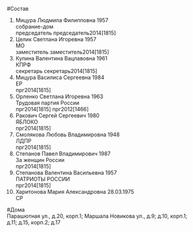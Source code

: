 #Состав  
1. Мицура Людмила Филипповна 1957  
    собрание-дом  
    председатель председатель2014[1815]  
2. Целик Светлана Игоревна 1957  
    МО  
    заместитель заместитель2014[1815]  
3. Купина Валентина Вацлавовна 1961  
    КПРФ  
    секретарь секретарь2014[1815]  
4. Мицура Василиса Сергеевна 1984  
    ЕР  
    прг2014[1815]  
5. Орленко Светлана Игоревна 1963  
    Трудовая партия России  
    прг2014[1815] прг2012[1466]  
6. Ракович Сергей Сергеевич 1980  
    ЯБЛОКО  
    прг2014[1815]  
7. Смолякова Любовь Владимировна 1948  
    ЛДПР  
    прг2014[1815]  
8. Степанов Павел Владимирович 1987  
    За женщин России  
    прг2014[1815]  
9. Степанова Валентина Васильевна 1957  
    ПАТРИОТЫ РОССИИ  
    прг2014[1815]  
10. Харитонова Мария Александровна 28.03.1975  
    СР  
  
#Дома  
Парашютная ул., д.20, корп.1; Маршала Новикова ул., д.9; д.10, корп.1; д.11; д.15, корп.2; д.17  
  
